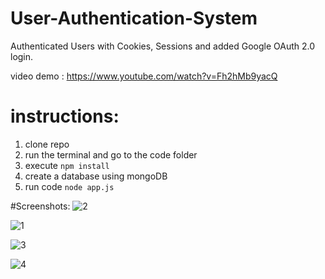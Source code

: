 # User-Authentication-System
Authenticated Users with Cookies, Sessions and added Google OAuth 2.0 login.

video demo : https://www.youtube.com/watch?v=Fh2hMb9yacQ

# instructions:
1. clone repo
2. run the terminal and go to the code folder
3. execute ``` npm install ```
5. create a database using mongoDB
6. run code ``` node app.js ```

#Screenshots:
![2](https://user-images.githubusercontent.com/67188835/222141190-b6b69c15-a3c7-4a1a-ab40-0bfab2be3049.PNG)

![1](https://user-images.githubusercontent.com/67188835/222141174-ac118922-0e93-481f-b17e-4fee36c4677e.PNG)

![3](https://user-images.githubusercontent.com/67188835/222141209-0e37df02-b47b-495e-a2f6-13e36d9a0d2c.PNG)

![4](https://user-images.githubusercontent.com/67188835/222141229-f90011fd-2e0d-4cb5-9065-64603820a1c7.PNG)

